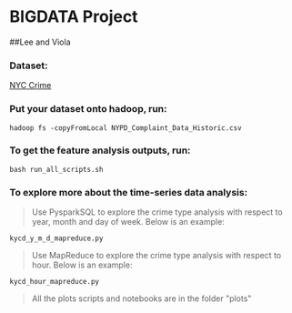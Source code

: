 
# BIGDATA Project 

##Lee and Viola

### Dataset: 
[NYC Crime](https://data.cityofnewyork.us/Public-Safety/NYPD-Complaint-Data-Historic/qgea-i56i)

### Put your dataset onto hadoop, run:  

 ```
 hadoop fs -copyFromLocal NYPD_Complaint_Data_Historic.csv
 ```

### To get the feature analysis outputs, run:  

 ```
 bash run_all_scripts.sh
 ```

### To explore more about the time-series data analysis:

 > Use PysparkSQL to explore the crime type analysis with respect to year, month and day of week. Below is an example:
 
  ```
  kycd_y_m_d_mapreduce.py
  ```

 > Use MapReduce to explore the crime type analysis with respect to hour. Below is an example:

  ```
  kycd_hour_mapreduce.py
  ```
  
 > All the plots scripts and notebooks are in the folder "plots"
